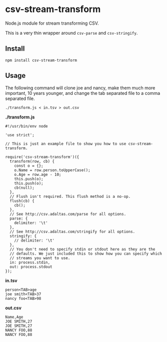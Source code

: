 # csv-stream-transform

Node.js module for stream transforming CSV.

This is a very thin wrapper around `csv-parse` and `csv-stringify`.

## Install

```
npm install csv-stream-transform
```

## Usage

The following command will clone joe and nancy, make them much more important,
10 years younger, and change the tab separated file to a comma separated file.

```
./transform.js < in.tsv > out.csv
```

**./transform.js**

```
#!/usr/bin/env node

'use strict';

// This is just an example file to show you how to use csv-stream-transform.

require('csv-stream-transform')({
  transform(row, cb) {
    const o = {};
    o.Name = row.person.toUpperCase();
    o.Age = row.age - 10;
    this.push(o);
    this.push(o);
    cb(null);
  },
  // Flush isn't required. This flush method is a no-op.
  flush(cb) {
    cb();
  },
  // See http://csv.adaltas.com/parse for all options.
  parse: {
    delimiter: '\t'
  },
  // See http://csv.adaltas.com/stringify for all options.
  stringify: {
    // delimiter: '\t'
  },
  // You don't need to specify stdin or stdout here as they are the
  // defaults. We just included this to show how you can specify which
  // streams you want to use.
  in: process.stdin,
  out: process.stdout
});

```

**in.tsv**

```
person<TAB>age
joe smith<TAB>37
nancy foo<TAB>98
```

**out.csv**

```
Name,Age
JOE SMITH,27
JOE SMITH,27
NANCY FOO,88
NANCY FOO,88
```